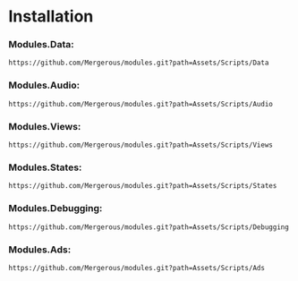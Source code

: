 # Installation
### Modules.Data:
```
https://github.com/Mergerous/modules.git?path=Assets/Scripts/Data
```
### Modules.Audio:
```
https://github.com/Mergerous/modules.git?path=Assets/Scripts/Audio
```
### Modules.Views:
```
https://github.com/Mergerous/modules.git?path=Assets/Scripts/Views
```
### Modules.States:
```
https://github.com/Mergerous/modules.git?path=Assets/Scripts/States
```
### Modules.Debugging:
```
https://github.com/Mergerous/modules.git?path=Assets/Scripts/Debugging
```
### Modules.Ads:
```
https://github.com/Mergerous/modules.git?path=Assets/Scripts/Ads
```

